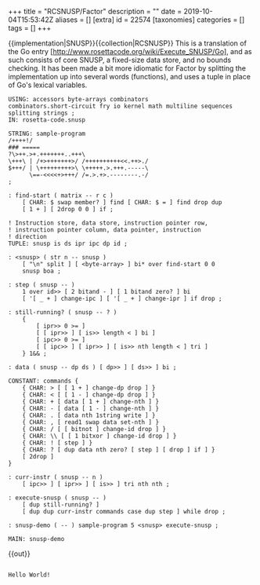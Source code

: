 +++
title = "RCSNUSP/Factor"
description = ""
date = 2019-10-04T15:53:42Z
aliases = []
[extra]
id = 22574
[taxonomies]
categories = []
tags = []
+++

{{implementation|SNUSP}}{{collection|RCSNUSP}}
This is a translation of the Go entry [http://www.rosettacode.org/wiki/Execute_SNUSP/Go], and as such consists of core SNUSP, a fixed-size data store, and no bounds checking. It has been made a bit more idiomatic for Factor by splitting the implementation up into several words (functions), and uses a tuple in place of Go's lexical variables.

```factor
USING: accessors byte-arrays combinators
combinators.short-circuit fry io kernel math multiline sequences
splitting strings ;
IN: rosetta-code.snusp

STRING: sample-program
/++++!/
### =====
?\>++.>+.+++++++..+++\
\+++\ | /+>+++++++>/ /++++++++++<<.++>./
$+++/ | \+++++++++>\ \+++++.>.+++.-----\
      \==-<<<<+>+++/ /=.>.+>.--------.-/
;

: find-start ( matrix -- r c )
    [ CHAR: $ swap member? ] find [ CHAR: $ = ] find drop dup
    [ 1 + ] [ 2drop 0 0 ] if ;

! Instruction store, data store, instruction pointer row,
! instruction pointer column, data pointer, instruction
! direction
TUPLE: snusp is ds ipr ipc dp id ;

: <snusp> ( str n -- snusp )
    [ "\n" split ] [ <byte-array> ] bi* over find-start 0 0
    snusp boa ;

: step ( snusp -- )
    1 over id>> [ 2 bitand - ] [ 1 bitand zero? ] bi
    [ '[ _ + ] change-ipc ] [ '[ _ + ] change-ipr ] if drop ;

: still-running? ( snusp -- ? )
    {
        [ ipr>> 0 >= ]
        [ [ ipr>> ] [ is>> length < ] bi ]
        [ ipc>> 0 >= ]
        [ [ ipc>> ] [ ipr>> ] [ is>> nth length < ] tri ]
    } 1&& ;

: data ( snusp -- dp ds ) [ dp>> ] [ ds>> ] bi ;

CONSTANT: commands {
    { CHAR: > [ [ 1 + ] change-dp drop ] }
    { CHAR: < [ [ 1 - ] change-dp drop ] }
    { CHAR: + [ data [ 1 + ] change-nth ] }
    { CHAR: - [ data [ 1 - ] change-nth ] }
    { CHAR: . [ data nth 1string write ] }
    { CHAR: , [ read1 swap data set-nth ] }
    { CHAR: / [ [ bitnot ] change-id drop ] }
    { CHAR: \\ [ [ 1 bitxor ] change-id drop ] }
    { CHAR: ! [ step ] }
    { CHAR: ? [ dup data nth zero? [ step ] [ drop ] if ] }
    [ 2drop ]
}

: curr-instr ( snusp -- n )
    [ ipc>> ] [ ipr>> ] [ is>> ] tri nth nth ;

: execute-snusp ( snusp -- )
    [ dup still-running? ]
    [ dup dup curr-instr commands case dup step ] while drop ;

: snusp-demo ( -- ) sample-program 5 <snusp> execute-snusp ;

MAIN: snusp-demo

```

{{out}}

```txt

Hello World!

```

